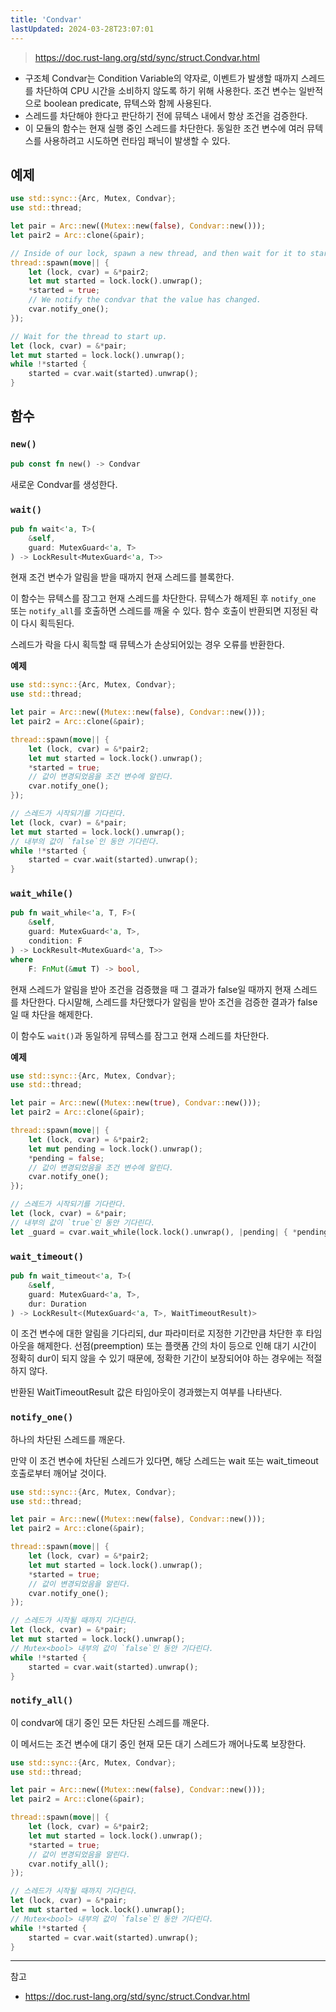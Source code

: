 ```yaml
---
title: 'Condvar'
lastUpdated: 2024-03-28T23:07:01
---
```

> https://doc.rust-lang.org/std/sync/struct.Condvar.html

- 구조체 Condvar는 Condition Variable의 약자로, 이벤트가 발생할 때까지 스레드를 차단하여 CPU 시간을 소비하지 않도록 하기 위해 사용한다. 조건 변수는 일반적으로 boolean predicate, 뮤텍스와 함께 사용된다. 
- 스레드를 차단해야 한다고 판단하기 전에 뮤텍스 내에서 항상 조건을 검증한다.
- 이 모듈의 함수는 현재 실행 중인 스레드를 차단한다. 동일한 조건 변수에 여러 뮤텍스를 사용하려고 시도하면 런타임 패닉이 발생할 수 있다.

## 예제

```rust
use std::sync::{Arc, Mutex, Condvar};
use std::thread;

let pair = Arc::new((Mutex::new(false), Condvar::new()));
let pair2 = Arc::clone(&pair);

// Inside of our lock, spawn a new thread, and then wait for it to start.
thread::spawn(move|| {
    let (lock, cvar) = &*pair2;
    let mut started = lock.lock().unwrap();
    *started = true;
    // We notify the condvar that the value has changed.
    cvar.notify_one();
});

// Wait for the thread to start up.
let (lock, cvar) = &*pair;
let mut started = lock.lock().unwrap();
while !*started {
    started = cvar.wait(started).unwrap();
}
```

## 함수

### `new()`

```rust
pub const fn new() -> Condvar
```

새로운 Condvar를 생성한다.

### `wait()`

```rust
pub fn wait<'a, T>(
    &self,
    guard: MutexGuard<'a, T>
) -> LockResult<MutexGuard<'a, T>>
```

현재 조건 변수가 알림을 받을 때까지 현재 스레드를 블록한다.

이 함수는 뮤텍스를 잠그고 현재 스레드를 차단한다. 뮤텍스가 해제된 후 `notify_one` 또는 `notify_all`를 호출하면 스레드를 깨울 수 있다. 함수 호출이 반환되면 지정된 락이 다시 획득된다.

스레드가 락을 다시 획득할 때 뮤텍스가 손상되어있는 경우 오류를 반환한다.

**예제**

```rust
use std::sync::{Arc, Mutex, Condvar};
use std::thread;

let pair = Arc::new((Mutex::new(false), Condvar::new()));
let pair2 = Arc::clone(&pair);

thread::spawn(move|| {
    let (lock, cvar) = &*pair2;
    let mut started = lock.lock().unwrap();
    *started = true;
    // 값이 변경되었음을 조건 변수에 알린다.
    cvar.notify_one();
});

// 스레드가 시작되기를 기다린다.
let (lock, cvar) = &*pair;
let mut started = lock.lock().unwrap();
// 내부의 값이 `false`인 동안 기다린다.
while !*started {
    started = cvar.wait(started).unwrap();
}
```

### `wait_while()`

```rust
pub fn wait_while<'a, T, F>(
    &self,
    guard: MutexGuard<'a, T>,
    condition: F
) -> LockResult<MutexGuard<'a, T>>
where
    F: FnMut(&mut T) -> bool,
```

현재 스레드가 알림을 받아 조건을 검증했을 때 그 결과가 false일 때까지 현재 스레드를 차단한다. 다시말해, 스레드를 차단했다가 알림을 받아 조건을 검증한 결과가 false일 때 차단을 해제한다.

이 함수도 `wait()`과 동일하게 뮤텍스를 잠그고 현재 스레드를 차단한다.

**예제**
```rust
use std::sync::{Arc, Mutex, Condvar};
use std::thread;

let pair = Arc::new((Mutex::new(true), Condvar::new()));
let pair2 = Arc::clone(&pair);

thread::spawn(move|| {
    let (lock, cvar) = &*pair2;
    let mut pending = lock.lock().unwrap();
    *pending = false;
    // 값이 변경되었음을 조건 변수에 알린다.
    cvar.notify_one();
});

// 스레드가 시작되기를 기다란다.
let (lock, cvar) = &*pair;
// 내부의 값이 `true`인 동안 기다린다.
let _guard = cvar.wait_while(lock.lock().unwrap(), |pending| { *pending }).unwrap();
```

### `wait_timeout()`

```rust
pub fn wait_timeout<'a, T>(
    &self,
    guard: MutexGuard<'a, T>,
    dur: Duration
) -> LockResult<(MutexGuard<'a, T>, WaitTimeoutResult)>
```

이 조건 변수에 대한 알림을 기다리되, dur 파라미터로 지정한 기간만큼 차단한 후 타임아웃을 해제한다. 선점(preemption) 또는 플랫폼 간의 차이 등으로 인해 대기 시간이 정확히 dur이 되지 않을 수 있기 때문에, 정확한 기간이 보장되어야 하는 경우에는 적절하지 않다.

반환된 WaitTimeoutResult 값은 타임아웃이 경과했는지 여부를 나타낸다.

### `notify_one()`

하나의 차단된 스레드를 깨운다.

만약 이 조건 변수에 차단된 스레드가 있다면, 해당 스레드는 wait 또는 wait_timeout 호출로부터 깨어날 것이다.

```rust
use std::sync::{Arc, Mutex, Condvar};
use std::thread;

let pair = Arc::new((Mutex::new(false), Condvar::new()));
let pair2 = Arc::clone(&pair);

thread::spawn(move|| {
    let (lock, cvar) = &*pair2;
    let mut started = lock.lock().unwrap();
    *started = true;
    // 값이 변경되었음을 알린다.
    cvar.notify_one();
});

// 스레드가 시작될 때까지 기다린다.
let (lock, cvar) = &*pair;
let mut started = lock.lock().unwrap();
// Mutex<bool> 내부의 값이 `false`인 동안 기다린다.
while !*started {
    started = cvar.wait(started).unwrap();
}
```

### `notify_all()`

이 condvar에 대기 중인 모든 차단된 스레드를 깨운다.

이 메서드는 조건 변수에 대기 중인 현재 모든 대기 스레드가 깨어나도록 보장한다.

```rust
use std::sync::{Arc, Mutex, Condvar};
use std::thread;

let pair = Arc::new((Mutex::new(false), Condvar::new()));
let pair2 = Arc::clone(&pair);

thread::spawn(move|| {
    let (lock, cvar) = &*pair2;
    let mut started = lock.lock().unwrap();
    *started = true;
    // 값이 변경되었음을 알린다.
    cvar.notify_all();
});

// 스레드가 시작될 때까지 기다린다.
let (lock, cvar) = &*pair;
let mut started = lock.lock().unwrap();
// Mutex<bool> 내부의 값이 `false`인 동안 기다린다.
while !*started {
    started = cvar.wait(started).unwrap();
}
```

---
참고
- https://doc.rust-lang.org/std/sync/struct.Condvar.html
